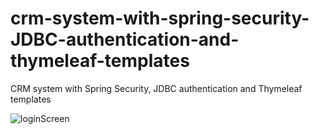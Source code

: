 # crm-system-with-spring-security-JDBC-authentication-and-thymeleaf-templates
CRM  system with Spring Security, JDBC authentication and Thymeleaf templates 

![loginScreen](Admin_CRUD_screen.png)
